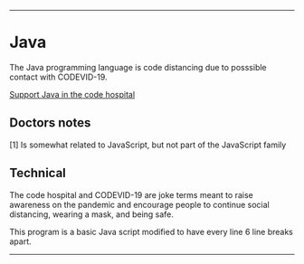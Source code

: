 
***

# Java

The Java programming language is code distancing due to posssible contact with CODEVID-19.

[Support Java in the code hospital](https://github.com/seanpm2001/Code-distancing/discussions/52)

## Doctors notes

[1] Is somewhat related to JavaScript, but not part of the JavaScript family

## Technical

The code hospital and CODEVID-19 are joke terms meant to raise awareness on the pandemic and encourage people to continue social distancing, wearing a mask, and being safe.

This program is a basic Java script modified to have every line 6 line breaks apart.

***
